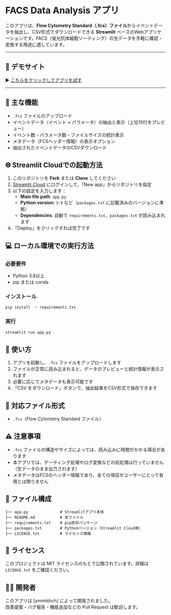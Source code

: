 # FACS Data Analysis アプリ

このアプリは、**Flow Cytometry Standard（.fcs）ファイル**からイベントデータを抽出し、CSV形式でダウンロードできる **Streamlit** ベースのWebアプリケーションです。FACS（蛍光抗体細胞ソーティング）の生データを手軽に確認・変換する用途に適しています。

---

## 🚀 デモサイト

▶️ [こちらをクリックしてアプリを試す](https://facsdataanalysis-zz29jykc7nfshywbujaj8q.streamlit.app/)

---

## 🔧 主な機能

- `.fcs` ファイルのアップロード
- イベントデータ（イベント × パラメータ）の抽出と表示（上位10行をプレビュー）
- イベント数・パラメータ数・ファイルサイズの統計表示
- メタデータ（FCSヘッダー情報）の表示オプション
- 抽出されたイベントデータのCSVダウンロード

## 🌐 Streamlit Cloudでの起動方法

1. このリポジトリを **Fork** または **Clone** してください
2. [Streamlit Cloud](https://streamlit.io/cloud) にログインして、「New app」からリポジトリを指定
3. 以下の設定を入力します：
   - **Main file path**: `app.py`
   - **Python version**: `3.9` など（`packages.txt` に記載済みのバージョンに準拠）
   - **Dependencies**: 自動で `requirements.txt`、`packages.txt` が読み込まれます
4. 「Deploy」をクリックすれば完了です

## 💻 ローカル環境での実行方法

### 必要要件

- Python 3.8以上
- pip または conda

### インストール

```bash
pip install -r requirements.txt
```

### 実行

```bash
streamlit run app.py
```

## 🧪 使い方

1. アプリを起動し、`.fcs` ファイルをアップロードします
2. ファイルが正常に読み込まれると、データのプレビューと統計情報が表示されます
3. 必要に応じてメタデータも表示可能です
4. 「CSV をダウンロード」ボタンで、抽出結果をCSV形式で保存できます

## 📂 対応ファイル形式

- `.fcs`（Flow Cytometry Standard ファイル）

## ⚠️ 注意事項

- `.fcs` ファイルの構造やサイズによっては、読み込みに時間がかかる場合があります
- 本アプリでは、ゲーティング処理やログ変換などの前処理は行っていません（生データのまま出力されます）
- メタデータはFCSのヘッダー情報であり、全ての項目がユーザーにとって有用とは限りません

## 📁 ファイル構成

```
├── app.py              # Streamlitアプリ本体
├── README.md           # 本ファイル
├── requirements.txt    # pip依存パッケージ
├── packages.txt        # Pythonバージョン（Streamlit Cloud用）
├── LICENSE.txt         # ライセンス情報
```

## 📜 ライセンス

このプロジェクトは MIT ライセンスのもとで公開されています。詳細は `LICENSE.txt` をご確認ください。

## 🙋‍♀️ 開発者

このアプリは [ymmtshch] によって開発されました。  
改善提案・バグ報告・機能追加などの Pull Request は歓迎します。
